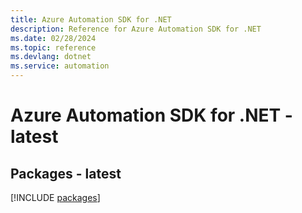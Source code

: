 ```yaml
---
title: Azure Automation SDK for .NET
description: Reference for Azure Automation SDK for .NET
ms.date: 02/28/2024
ms.topic: reference
ms.devlang: dotnet
ms.service: automation
---
```

# Azure Automation SDK for .NET - latest
## Packages - latest
[!INCLUDE [packages](automation-index.md)]